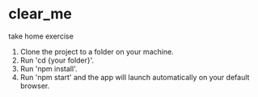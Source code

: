 # clear_me
take home exercise

1. Clone the project to a folder on your machine.
2. Run 'cd {your folder}'.
3. Run 'npm install'.
4. Run 'npm start' and the app will launch automatically on your default browser.
